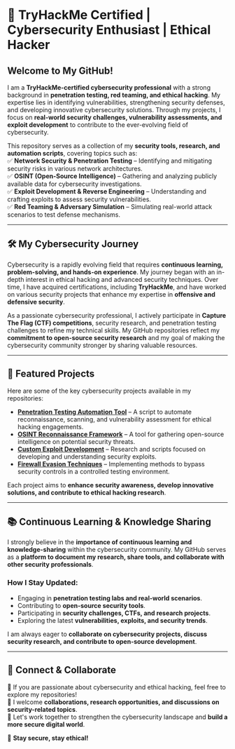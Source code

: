 # 🔐 TryHackMe Certified | Cybersecurity Enthusiast | Ethical Hacker  

## Welcome to My GitHub!  

I am a **TryHackMe-certified cybersecurity professional** with a strong background in **penetration testing, red teaming, and ethical hacking**. My expertise lies in identifying vulnerabilities, strengthening security defenses, and developing innovative cybersecurity solutions. Through my projects, I focus on **real-world security challenges, vulnerability assessments, and exploit development** to contribute to the ever-evolving field of cybersecurity.  

This repository serves as a collection of my **security tools, research, and automation scripts**, covering topics such as:  
✅ **Network Security & Penetration Testing** – Identifying and mitigating security risks in various network architectures.  
✅ **OSINT (Open-Source Intelligence)** – Gathering and analyzing publicly available data for cybersecurity investigations.  
✅ **Exploit Development & Reverse Engineering** – Understanding and crafting exploits to assess security vulnerabilities.  
✅ **Red Teaming & Adversary Simulation** – Simulating real-world attack scenarios to test defense mechanisms.  

---

## 🛠️ My Cybersecurity Journey  

Cybersecurity is a rapidly evolving field that requires **continuous learning, problem-solving, and hands-on experience**. My journey began with an in-depth interest in ethical hacking and advanced security techniques. Over time, I have acquired certifications, including **TryHackMe**, and have worked on various security projects that enhance my expertise in **offensive and defensive security**.  

As a passionate cybersecurity professional, I actively participate in **Capture The Flag (CTF) competitions**, security research, and penetration testing challenges to refine my technical skills. My GitHub repositories reflect my **commitment to open-source security research** and my goal of making the cybersecurity community stronger by sharing valuable resources.  

---

## 🔹 Featured Projects  

Here are some of the key cybersecurity projects available in my repositories:  

- **[Penetration Testing Automation Tool](#)** – A script to automate reconnaissance, scanning, and vulnerability assessment for ethical hacking engagements.  
- **[OSINT Reconnaissance Framework](#)** – A tool for gathering open-source intelligence on potential security threats.  
- **[Custom Exploit Development](#)** – Research and scripts focused on developing and understanding security exploits.  
- **[Firewall Evasion Techniques](#)** – Implementing methods to bypass security controls in a controlled testing environment.  

Each project aims to **enhance security awareness, develop innovative solutions, and contribute to ethical hacking research**.  

---

## 📚 Continuous Learning & Knowledge Sharing  

I strongly believe in the **importance of continuous learning and knowledge-sharing** within the cybersecurity community. My GitHub serves as a **platform to document my research, share tools, and collaborate with other security professionals**.  

### **How I Stay Updated:**  
- Engaging in **penetration testing labs and real-world scenarios**.  
- Contributing to **open-source security tools**.  
- Participating in **security challenges, CTFs, and research projects**.  
- Exploring the latest **vulnerabilities, exploits, and security trends**.  

I am always eager to **collaborate on cybersecurity projects, discuss security research, and contribute to open-source development**.  

---

## 🤝 Connect & Collaborate  

📌 If you are passionate about cybersecurity and ethical hacking, feel free to explore my repositories!  
📌 I welcome **collaborations, research opportunities, and discussions on security-related topics**.  
📌 Let's work together to strengthen the cybersecurity landscape and **build a more secure digital world**.  

🚀 **Stay secure, stay ethical!**  
